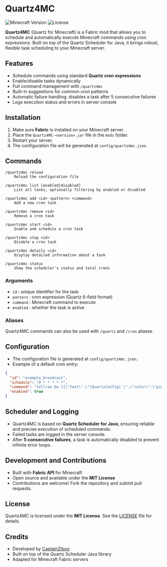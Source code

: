 # Quartz4MC

![Minecraft Version](https://img.shields.io/badge/Minecraft-1.21.1-blue)
![License](https://img.shields.io/badge/License-MIT-green)

**Quartz4MC** (Quartz for Minecraft) is a Fabric mod that allows you to schedule and automatically execute Minecraft commands using cron expressions. Built on top of the Quartz Scheduler for Java, it brings robust, flexible task scheduling to your Minecraft server.

## Features

- Schedule commands using standard **Quartz cron expressions**
- Enable/disable tasks dynamically
- Full command management with `/quartz4mc`
- Built-in suggestions for common cron patterns
- Automatic failure handling: disables a task after 5 consecutive failures
- Logs execution status and errors in server console

## Installation

1. Make sure **Fabric** is installed on your Minecraft server.
2. Place the `Quartz4MC-<version>.jar` file in the `mods` folder.
3. Restart your server.
4. The configuration file will be generated at `config/quartz4mc.json`.

## Commands

```text
/quartz4mc reload
    Reload the configuration file

/quartz4mc list [enabled|disabled]
    List all tasks, optionally filtering by enabled or disabled

/quartz4mc add <id> <pattern> <command>
    Add a new cron task

/quartz4mc remove <id>
    Remove a cron task

/quartz4mc start <id>
    Enable and schedule a cron task

/quartz4mc stop <id>
    Disable a cron task

/quartz4mc details <id>
    Display detailed information about a task

/quartz4mc status
    Show the scheduler's status and total crons
```

### Arguments

- `id` : unique identifier for the task
- `pattern` : cron expression (Quartz 6-field format)
- `command` : Minecraft command to execute
- `enabled` : whether the task is active

### Aliases

Quartz4MC commands can also be used with `/quartz` and `/cron` aliases.

## Configuration

- The configuration file is generated at `config/quartz4mc.json`.
- Example of a default cron entry:

```json
{
  "id": "example_broadcast",
  "schedule": "0 * * * * ?",
  "command": "tellraw @a [{\"text\":\"[QuartzConfig] \",\"color\":\"pink\"}, {\"text\":\"Edit \", \"color\": \"gray\"}, {\"text\":\"config/quartz4mc.json\",\"color\":\"white\"}, {\"text\":\" to disable this default cron.\",\"color\":\"gray\"}]",
  "enabled": true
}
```

## Scheduler and Logging

- Quartz4MC is based on **Quartz Scheduler for Java**, ensuring reliable and precise execution of scheduled commands.
- Failed tasks are logged in the server console.
- After **5 consecutive failures**, a task is automatically disabled to prevent infinite error loops.

## Development and Contributions

- Built with **Fabric API** for Minecraft
- Open source and available under the **MIT License**
- Contributions are welcome! Fork the repository and submit pull requests.

## License

Quartz4MC is licensed under the **MIT License**.
See the [LICENSE](LICENSE) file for details.

## Credits

- Developed by [CaptainZiboo](https://github.com/CaptainZiboo)
- Built on top of the Quartz Scheduler Java library
- Adapted for Minecraft Fabric servers
